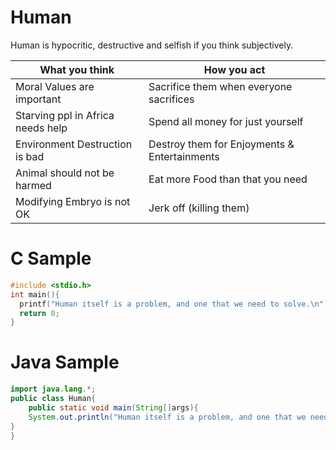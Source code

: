 # Human
Human is hypocritic, destructive and selfish if you think subjectively.


| What you think              | How you act           |
| ---- | ---- |
| Moral Values are important  | Sacrifice them when everyone sacrifices|
| Starving ppl in Africa needs help | Spend all money for just yourself |
| Environment Destruction is bad | Destroy them for Enjoyments & Entertainments |
| Animal should not be harmed | Eat more Food than that you need|
| Modifying Embryo is not OK  | Jerk off (killing them) |


# C Sample

```c
#include <stdio.h>
int main(){
  printf("Human itself is a problem, and one that we need to solve.\n");
  return 0;
}
```

# Java Sample

```java
import java.lang.*;
public class Human{
	public static void main(String[]args){
  	System.out.println("Human itself is a problem, and one that we need to solve.");
}
}
```